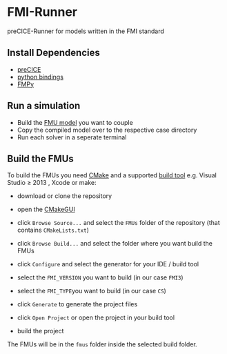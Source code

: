 # FMI-Runner

preCICE-Runner for models written in the FMI standard

## Install Dependencies

* [preCICE](https://github.com/precice/precice)
* [python bindings](https://github.com/precice/python-bindings)
* [FMPy](https://github.com/CATIA-Systems/FMPy)

## Run a simulation

* Build the [FMU model](FMUs) you want to couple 
* Copy the compiled model over to the respective case directory
* Run each solver in a seperate terminal 

## Build the FMUs

To build the FMUs you need [CMake](https://cmake.org/) and a supported [build tool](https://cmake.org/cmake/help/latest/manual/cmake-generators.7.html) e.g. Visual Studio &GreaterEqual; 2013 , Xcode or make:

- download or clone the repository

- open the [CMakeGUI](https://cmake.org/runningcmake/)

- click `Browse Source...` and select the `FMUs` folder of the repository (that contains `CMakeLists.txt`)

- click `Browse Build...` and select the folder where you want build the FMUs

- click `Configure` and select the generator for your IDE / build tool

- select the `FMI_VERSION` you want to build (in our case `FMI3`)

- select the `FMI_TYPE`you want to build (in our case `CS`) 

- click `Generate` to generate the project files

- click `Open Project` or open the project in your build tool

- build the project

The FMUs will be in the `fmus` folder inside the selected build folder.
